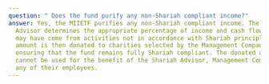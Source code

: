 ```yaml
---
question: " Does the fund purify any non-Shariah compliant income?"
answer: Yes, the MIIETF purifies any non-Shariah compliant income. The Shariah
  Advisor determines the appropriate percentage of income and cash flows that
  may have come from activities not in accordance with Shariah principles. This
  amount is then donated to charities selected by the Management Company,
  ensuring that the fund remains fully Shariah compliant. The donated amount
  cannot be used for the benefit of the Shariah Advisor, Management Company, or
  any of their employees.
---
```

